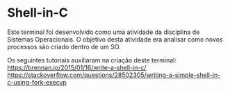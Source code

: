 # Shell-in-C

Este terminal foi desenvolvido como uma atividade da disciplina de Sistemas Operacionais. O objetivo desta atividade era analisar como novos processos são criado dentro de um SO.

Os seguintes tutoriais auxiliaram na criação deste terminal:
https://brennan.io/2015/01/16/write-a-shell-in-c/
https://stackoverflow.com/questions/28502305/writing-a-simple-shell-in-c-using-fork-execvp